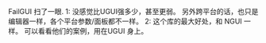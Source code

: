 FailGUI 扫了一眼.
1: 没感觉比UGUI强多少，甚至更弱。 另外跨平台的话，也只是编辑器一样，各个平台参数/面板都不一样。
2: 这个库的最大好处，和 NGUI 一样。 可以看看他们的案例，用在UGUI 身上。
